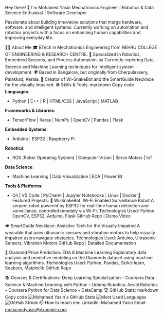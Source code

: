 Hey there! 👋 I'm Mohamed Yasin
Mechatronics Engineer | Robotics & Data Science Enthusiast | Software Developer

Passionate about building innovative solutions that merge hardware, software, and intelligent systems. Currently working on automation and robotics projects with a focus on enhancing human capabilities and improving everyday life.

👨‍💻 About Me
🎓 BTech in Mechatronics Engineering from NEHRU COLLEGE OF ENGINEERING & RESEARCH CENTRE.
🔧 Specialized in Robotics, Embedded Systems, and Process Automation.
📊 Currently exploring Data Science and Machine Learning techniques for intelligent system development.
🌍 Based in Bangalore, but originally from Cherpulassery, Palakkad, Kerala.
🤖 Creator of Wi-SnakeBot and the SmartGuide Necklace for the visually impaired.
🛠️ Skills & Tools:
markdown
Copy code
**Languages**:  
- Python | C++ | R | HTML/CSS | JavaScript | MATLAB  

**Frameworks & Libraries**:  
- TensorFlow | Keras | NumPy | OpenCV | Pandas | Flask  

**Embedded Systems**:  
- Arduino | ESP32 | Raspberry Pi  

**Robotics**:  
- ROS (Robot Operating System) | Computer Vision | Servo Motors | IoT

**Data Science**:  
- Machine Learning | Data Visualization | EDA | Power BI

**Tools & Platforms**:  
- Git | VS Code | PyCharm | Jupyter Notebooks | Linux | Docker
🚀 Featured Projects:
🐍 Wi-SnakeBot: Wi-Fi Enabled Surveillance Robot
A serpent robot powered by ESP32 for real-time human detection and surveillance, controlled remotely via Wi-Fi.
Technologies Used: Python, OpenCV, ESP32, Arduino, Flask
GitHub Repo | Demo Video

👁️ SmartGuide Necklace: Assistive Tech for the Visually Impaired
A wearable that uses ultrasonic sensors and vibration motors to help visually impaired users navigate obstacles.
Technologies Used: Arduino, Ultrasonic Sensors, Vibration Motors
GitHub Repo | Detailed Documentation

💎 Diamond Price Prediction: EDA & Machine Learning
Exploratory data analysis and predictive modeling on the Diamonds dataset using machine learning algorithms.
Technologies Used: Python, Pandas, Scikit-learn, Seaborn, Matplotlib
GitHub Repo

📚 Courses & Certifications:
Deep Learning Specialization – Coursera
Data Science & Machine Learning with Python – Udemy
Robotics: Aerial Robotics – Coursera
Python for Data Science – DataCamp
🏆 GitHub Stats:
markdown
Copy code
![Mohamed Yasin's GitHub Stats](https://github-readme-stats.vercel.app/api?username=YourGitHubUsername&show_icons=true&theme=radical)
![Most Used Languages](https://github-readme-stats.vercel.app/api/top-langs/?username=YourGitHubUsername&layout=compact&theme=radical)
![GitHub Streak](https://github-readme-streak-stats.herokuapp.com/?user=YourGitHubUsername&theme=dark)
📫 How to reach me:
LinkedIn: Mohamed Yasin
Email: mohamedyasin@example.com
